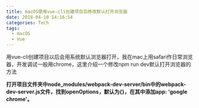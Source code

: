 ```yaml
---
title: macOS使用vue-cli创建项目后修改默认打开浏览器
date: 2018-04-10 14:16:54
categories: Tech
tags:
  - macOS
  - Vue
---
```

用vue-cli创建项目以后会用系统默认浏览器打开，我在mac上用safari作日常浏览器，开发调试一般用chrome，这里介绍一个修改npm run dev默认打开浏览器的方法
<!-- more -->
**打开项目文件夹中node_modules/webpack-dev-server/bin中的webpack-dev-server.js文件，找到openOptions，默认为{}，在其中添加app: 'google chrome'。**